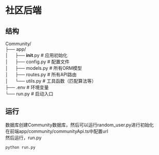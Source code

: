 # 社区后端
## 结构
Community/  
├── app/  
│ &ensp;&ensp;  ├── __init__.py           # 应用初始化  
│ &ensp;&ensp;  ├── config.py             # 配置文件  
│ &ensp;&ensp; ├── models.py             # 所有ORM模型  
│ &ensp;&ensp;  ├── routes.py             # 所有API路由  
│ &ensp;&ensp;  └── utils.py              # 工具函数（匹配算法等）  
├── .env                      # 环境变量  
└── run.py                    # 启动入口  
## 运行  
数据库创建Community数据库，然后可以运行random_user.py进行初始化  
在前端app/community/communityApi.ts中配置url    
然后运行，run.py  
```shell
python run.py
```
